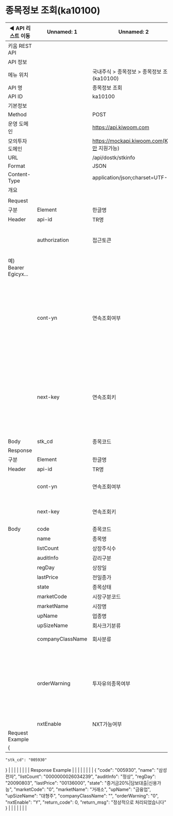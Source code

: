 # 종목정보 조회(ka10100)

| ◀ API 리스트 이동 | Unnamed: 1 | Unnamed: 2 | Unnamed: 3 | Unnamed: 4 | Unnamed: 5 | Unnamed: 6 |
| --- | --- | --- | --- | --- | --- | --- |
| 키움 REST API |  |  |  |  |  |  |
| API 정보 |  |  |  |  |  |  |
| 메뉴 위치 |  | 국내주식 > 종목정보 > 종목정보 조회(ka10100) |  |  |  |  |
| API 명 |  | 종목정보 조회 |  |  |  |  |
| API ID |  | ka10100 |  |  |  |  |
| 기본정보 |  |  |  |  |  |  |
| Method |  | POST |  |  |  |  |
| 운영 도메인 |  | https://api.kiwoom.com |  |  |  |  |
| 모의투자 도메인 |  | https://mockapi.kiwoom.com(KRX만 지원가능) |  |  |  |  |
| URL |  | /api/dostk/stkinfo |  |  |  |  |
| Format |  | JSON |  |  |  |  |
| Content-Type |  | application/json;charset=UTF-8 |  |  |  |  |
| 개요 |  |  |  |  |  |  |
|  |  |  |  |  |  |  |
| Request |  |  |  |  |  |  |
| 구분 | Element | 한글명 | Type | Required | Length | Description |
| Header | api-id | TR명 | String | Y | 10 |  |
|  | authorization | 접근토큰 | String | Y | 1000 | 토큰 지정시 토큰타입("Bearer") 붙혀서 호출 
 예) Bearer Egicyx... |
|  | cont-yn | 연속조회여부 | String | N | 1 | 응답 Header의 연속조회여부값이 Y일 경우 다음데이터 요청시 응답 Header의 cont-yn값 세팅 |
|  | next-key | 연속조회키 | String | N | 50 | 응답 Header의 연속조회여부값이 Y일 경우 다음데이터 요청시 응답 Header의 next-key값 세팅 |
| Body | stk_cd | 종목코드 | String | Y | 6 |  |
| Response |  |  |  |  |  |  |
| 구분 | Element | 한글명 | Type | Required | Length | Description |
| Header | api-id | TR명 | String | Y | 10 |  |
|  | cont-yn | 연속조회여부 | String | N | 1 | 다음 데이터가 있을시 Y값 전달 |
|  | next-key | 연속조회키 | String | N | 50 | 다음 데이터가 있을시 다음 키값 전달 |
| Body | code | 종목코드 | String | N |  | 단축코드 |
|  | name | 종목명 | String | N | 40 |  |
|  | listCount | 상장주식수 | String | N |  |  |
|  | auditInfo | 감리구분 | String | N |  |  |
|  | regDay | 상장일 | String | N |  |  |
|  | lastPrice | 전일종가 | String | N |  |  |
|  | state | 종목상태 | String | N |  |  |
|  | marketCode | 시장구분코드 | String | N |  |  |
|  | marketName | 시장명 | String | N |  |  |
|  | upName | 업종명 | String | N |  |  |
|  | upSizeName | 회사크기분류 | String | N |  |  |
|  | companyClassName | 회사분류 | String | N |  | 코스닥만 존재함 |
|  | orderWarning | 투자유의종목여부 | String | N |  | 0: 해당없음, 2: 정리매매, 3: 단기과열, 4: 투자위험, 5: 투자경과, 1: ETF투자주의요망(ETF인 경우만 전달 |
|  | nxtEnable | NXT가능여부 | String | N |  | Y: 가능 |
| Request Example |  |  |  |  |  |  |
| {
    "stk_cd": "005930"
} |  |  |  |  |  |  |
| Response Example |  |  |  |  |  |  |
| {
    "code": "005930",
    "name": "삼성전자",
    "listCount": "0000000026034239",
    "auditInfo": "정상",
    "regDay": "20090803",
    "lastPrice": "00136000",
    "state": "증거금20%|담보대출|신용가능",
    "marketCode": "0",
    "marketName": "거래소",
    "upName": "금융업",
    "upSizeName": "대형주",
    "companyClassName": "",
    "orderWarning": "0",
    "nxtEnable": "Y",
    "return_code": 0,
    "return_msg": "정상적으로 처리되었습니다"
} |  |  |  |  |  |  |
